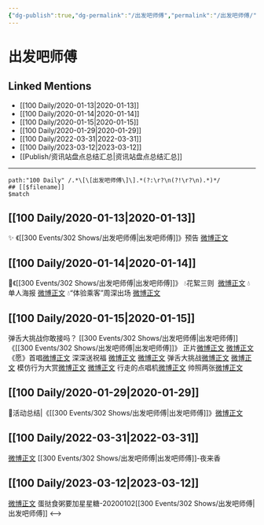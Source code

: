 ```yaml
---
{"dg-publish":true,"dg-permalink":"/出发吧师傅","permalink":"/出发吧师傅/","title":"出发吧师傅","tags":[null],"created":"2022-11-17T21:38:27.000+08:00","updated":"2023-04-10T16:37:03.000+08:00"}
---
```


# 出发吧师傅

## Linked Mentions
- [[100 Daily/2020-01-13\|2020-01-13]]
- [[100 Daily/2020-01-14\|2020-01-14]]
- [[100 Daily/2020-01-15\|2020-01-15]]
- [[100 Daily/2020-01-29\|2020-01-29]]
- [[100 Daily/2022-03-31\|2022-03-31]]
- [[100 Daily/2023-03-12\|2023-03-12]]
- [[Publish/资讯站盘点总结汇总\|资讯站盘点总结汇总]]


---

```expander
path:"100 Daily" /.*\[\[出发吧师傅\]\].*(?:\r?\n(?!\r?\n).*)*/
## [[$filename]]
$match
```
## [[100 Daily/2020-01-13\|2020-01-13]]
✨ 《[[300 Events/302 Shows/出发吧师傅\|出发吧师傅]]》预告
[微博正文](https://m.weibo.cn/6466290670/4460249056689416)
## [[100 Daily/2020-01-14\|2020-01-14]]
🌠《[[300 Events/302 Shows/出发吧师傅\|出发吧师傅]]》
💧花絮三则  [微博正文](https://m.weibo.cn/6466290670/4460586806726657)
💧单人海报 [微博正文](https://m.weibo.cn/6466290670/4460628662363246)
💧“体验乘客”周深出场 [微博正文](https://m.weibo.cn/6466290670/4460640284412489)
## [[100 Daily/2020-01-15\|2020-01-15]]
弹舌大挑战你敢接吗？ [[300 Events/302 Shows/出发吧师傅\|出发吧师傅]]
[](https://weibo.com/1736988591/IpE7va4kD)
《[[300 Events/302 Shows/出发吧师傅\|出发吧师傅]]》
正片[微博正文](https://weibo.com/6466290670/IpA5oEzD0) [微博正文](https://weibo.com/6466290670/IpA43igNf)
《愿》首唱[微博正文](https://weibo.com/6466290670/IpA8Q0REI)
深深送祝福 [微博正文](https://weibo.com/6466290670/IpCdy1bSh) [微博正文](https://weibo.com/6466290670/IpC54oc4j)
弹舌大挑战[微博正文](https://weibo.com/6466290670/IpAAqfOsQ) [微博正文](https://weibo.com/6466290670/IpzRvgIMf)
模仿行为大赏[微博正文](https://weibo.com/6466290670/IpApiAbzW) [微博正文](https://weibo.com/6466290670/IpzUO5Eso)
行走的点唱机[微博正文](https://weibo.com/6466290670/IpAeJurK2)
帅照两张[微博正文](https://weibo.com/6466290670/IpzLJ7ts2)
## [[100 Daily/2020-01-29\|2020-01-29]]
🎵活动总结|《[[300 Events/302 Shows/出发吧师傅\|出发吧师傅]]》[微博正文](https://m.weibo.cn/6466290670/4466080339122037)
## [[100 Daily/2022-03-31\|2022-03-31]]
[微博正文](https://m.weibo.cn/2641418001/4752864860182006) [[300 Events/302 Shows/出发吧师傅\|出发吧师傅]]-夜来香
## [[100 Daily/2023-03-12\|2023-03-12]]
[微博正文](https://weibo.com/detail/4878485141591494) 蛋挞食粥要加星星糖-20200102[[300 Events/302 Shows/出发吧师傅\|出发吧师傅]]
<-->

